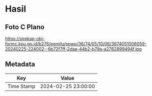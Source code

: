 # Hasil

## Foto C Plano

https://sirekap-obj-formc.kpu.go.id/b276/pemilu/ppwp/36/74/05/10/06/3674051006059-20240225-224002--6b72f7ff-2daa-44b2-b79a-a2762899494f.jpg


## Metadata

| Key        | Value               |
| ---------- | ------------------- |
| Time Stamp | 2024-02-25 23:00:00 |



